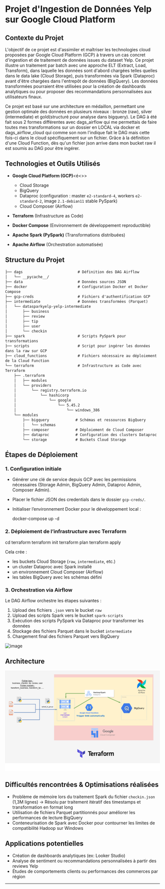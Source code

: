 # Projet d'Ingestion de Données Yelp sur Google Cloud Platform

## Contexte du Projet

L'objectif de ce projet est d'assimiler et maîtriser les technologies cloud proposées par Google Cloud Platform (GCP) à travers un cas concret d'ingestion et de traitement de données issues du dataset Yelp. Ce projet illustre un traitement par batch avec une approche ELT (Extract, Load, Transform), dans laquelle les données sont d'abord chargées telles quelles dans le data lake (Cloud Storage), puis transformées via Spark (Dataproc) avant d'être chargées dans l'entrepôt de données (BigQuery).
Les données transformées pourraient être utilisées pour la création de dashboards analytiques ou pour proposer des recommandations personnalisées aux utilisateurs finaux.

Ce projet est basé sur une architecture en médaillon, permettant une gestion optimale des données en plusieurs niveaux : bronze (raw), silver (intermediate) et gold(structuré pour analyse dans bigquery).
Le DAG à été fait sous 2 formes différentes avec dags_airflow qui me permettais de faire toutes mes transformations sur un dossier en LOCAL via docker et dags_airflow_cloud
qui comme son nom l'indique fait le DAG mais cette fois-ci dans le cloud spécifiquement sur un fichier. Grâce à la définition d'une Cloud Function, dès qu'un fichier json arrive dans mon bucket raw il est soumis au DAG pour être ingérer.
## Technologies et Outils Utilisés

- **Google Cloud Platform (GCP)**<é<>>
  - Cloud Storage
  - BigQuery
  - Dataproc (configuration : master `e2-standard-4`, workers `e2-standard-2`, image `2.1-debian11` stable PySpark)
  - Cloud Composer (Airflow)

- **Terraform** (Infrastructure as Code)
- **Docker Compose** (Environnement de développement reproductible)
- **Apache Spark (PySpark)** (Transformations distribuées)
- **Apache Airflow** (Orchestration automatisée)

## Structure du Projet
```text
├── dags                         # Définition des DAG Airflow
│   └── __pycache__/
├── data                         # Données sources JSON
├── docker                       # Configuration Docker et Docker Compose
├── gcp-creds                    # Fichiers d'authentification GCP
├── intermediate                 # Données transformées (Parquet)
│   └── datasparkyelp-yelp-intermediate
│       ├── business
│       ├── review
│       ├── tip
│       ├── user
│       └── checkin
├── spark                        # Scripts PySpark pour transformations
├── scripts                      # Script pour ingérer les données dans la raw sur GCP
├── cloud_functions              # Fichiers nécessaire au déploiement de la Cloud Function 
└── terraform                    # Infrastructure as Code avec Terraform
    ├── .terraform
    │   ├── modules
    │   └── providers
    │       └── registry.terraform.io
    │           └── hashicorp
    │               └── google
    │                   └── 5.45.2
    │                       └── windows_386
    └── modules
        ├── bigquery            # Schémas et ressources BigQuery
        │   └── schemas
        ├── composer            # Déploiement de Cloud Composer
        ├── dataproc            # Configuration des clusters Dataproc
        └── storage             # Buckets Cloud Storage
```
## Étapes de Déploiement

### 1. Configuration initiale

- Générer une clé de service depuis GCP avec les permissions nécessaires (Storage Admin, BigQuery Admin, Dataproc Admin, Composer Admin).
- Placer le fichier JSON des credentials dans le dossier `gcp-creds/`.
- Initialiser l’environnement Docker pour le développement local :

  docker-compose up -d

### 2. Déploiement de l’infrastructure avec Terraform

  cd terraform
  terraform init
  terraform plan
  terraform apply

Cela crée :
- les buckets Cloud Storage (`raw`, `intermediate`, etc.)
- un cluster Dataproc avec Spark installé
- un environnement Cloud Composer (Airflow)
- les tables BigQuery avec les schémas défini

### 3. Orchestration via Airflow

Le DAG Airflow orchestre les étapes suivantes :
1. Upload des fichiers `.json` vers le bucket `raw`
2. Upload des scripts Spark vers le bucket `spark-scripts`
3. Exécution des scripts PySpark via Dataproc pour transformer les données
4. Stockage des fichiers Parquet dans le bucket `intermediate`
5. Chargement final des fichiers Parquet vers BigQuery
<img width="224" alt="image" src="https://github.com/user-attachments/assets/9554c407-7c2b-4e98-9a71-73a6d10fc011" />

## Architecture 
![Architecture Projet GCP](Architecture.png)

## Difficultés rencontrées & Optimisations réalisées

- Problème de mémoire lors du traitement Spark du fichier `checkin.json` (1,3M lignes)
  → Résolu par traitement itératif des timestamps et transformation en format long
- Utilisation de fichiers Parquet partitionnés pour améliorer les performances de lecture BigQuery
- Conteneurisation de Spark avec Docker pour contourner les limites de compatibilité Hadoop sur Windows

## Applications potentielles

- Création de dashboards analytiques (ex: Looker Studio)
- Analyse de sentiment ou recommandations personnalisées à partir des reviews Yelp
- Études de comportements clients ou performances des commerces par région

---

```

